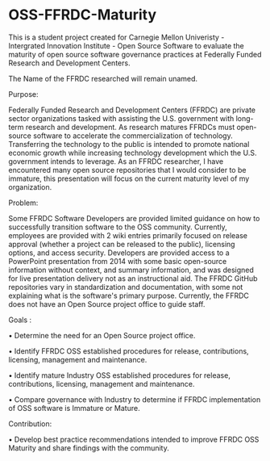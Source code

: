 # OSS-FFRDC-Maturity
This is a student project created for Carnegie Mellon Univeristy - Intergrated Innovation Institute - Open Source Software to evaluate the maturity of open source software governance practices at Federally Funded Research and Development Centers.

The Name of the FFRDC researched will remain unamed.

Purpose:

Federally Funded Research and Development Centers (FFRDC) are private sector organizations tasked with assisting the U.S. government with long-term research and development. As research matures FFRDCs must open-source software to accelerate the commercialization of technology. Transferring the technology to the public is intended to promote national economic growth while increasing technology development which the U.S. government intends to leverage. As an FFRDC researcher, I have encountered many open source repositories that I would consider to be immature, this presentation will focus on the current maturity level of my organization.

Problem:

Some FFRDC Software Developers are provided limited guidance on how to successfully transition software to the OSS community. Currently, employees are provided with 2 wiki entries primarily focused on release approval (whether a project can be released to the public), licensing options, and access security. Developers are provided access to a PowerPoint presentation from 2014 with some basic open-source information without context, and summary information, and was designed for live presentation delivery not as an instructional aid. The FFRDC GitHub repositories vary in standardization and documentation, with some not explaining what is the software's primary purpose. Currently, the FFRDC does not have an Open Source project office to guide staff.

Goals :

• Determine the need for an Open Source project office. 

• Identify FFRDC OSS established procedures for release, contributions, licensing, management and maintenance. 

• Identify mature Industry OSS established procedures for release, contributions, licensing, management and maintenance. 

• Compare governance with Industry to determine if FFRDC implementation of OSS software is Immature or Mature.

Contribution:

• Develop best practice recommendations intended to improve FFRDC OSS Maturity and share findings with the community.
